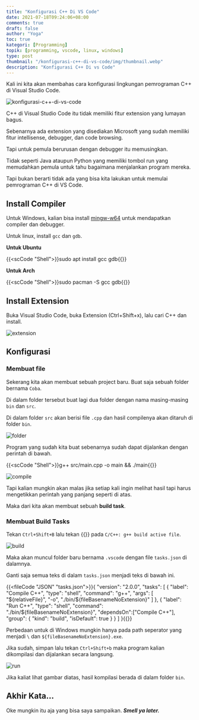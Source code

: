 ```yaml
---
title: "Konfigurasi C++ Di VS Code"
date: 2021-07-18T09:24:06+08:00
comments: true
draft: false
author: "Yoga"
toc: true
kategori: [Programming]
topik: [programming, vscode, linux, windows]
type: post
thumbnail: "/konfigurasi-c++-di-vs-code/img/thumbnail.webp"
description: "Konfigurasi C++ Di vs Code"
---
```


Kali ini kita akan membahas cara konfigurasi lingkungan pemrograman C++ di Visual Studio Code.

<!--more-->

![konfigurasi-c++-di-vs-code](/konfigurasi-c++-di-vs-code/img/thumbnail.webp)

C++ di Visual Studio Code itu tidak memiliki fitur extension yang lumayan bagus.

Sebenarnya ada extension yang disediakan Microsoft yang sudah memiliki fitur intellisense, debugger, dan code browsing.

Tapi untuk pemula berurusan dengan debugger itu memusingkan.

Tidak seperti Java ataupun Python yang memiliki tombol run yang memudahkan pemula untuk tahu bagaimana menjalankan program mereka.

Tapi bukan berarti tidak ada yang bisa kita lakukan untuk memulai pemrograman C++ di VS Code.

## Install Compiler

Untuk Windows, kalian bisa install [mingw-w64](http://mingw-w64.org/doku.php) untuk mendapatkan compiler dan debugger.

Untuk linux, install `gcc` dan `gdb`.

**Untuk Ubuntu**

{{<scCode "Shell">}}sudo apt install gcc gdb{{</scCode>}}

**Untuk Arch**

{{<scCode "Shell">}}sudo pacman -S gcc gdb{{</scCode>}}

## Install Extension

Buka Visual Studio Code, buka Extension (Ctrl+Shift+x), lalu cari C++ dan install.

![extension](/konfigurasi-c++-di-vs-code/img/extension.webp)

## Konfigurasi

### Membuat file

Sekerang kita akan membuat sebuah project baru. Buat saja sebuah folder bernama `Coba`.

Di dalam folder tersebut buat lagi dua folder dengan nama masing-masing `bin` dan `src`.

Di dalam folder `src` akan berisi file `.cpp` dan hasil compilenya akan ditaruh di folder `bin`.

![folder](/konfigurasi-c++-di-vs-code/img/folder.webp)

Program yang sudah kita buat sebenarnya sudah dapat dijalankan dengan perintah di bawah.

{{<scCode "Shell">}}g++ src/main.cpp -o main && ./main{{</scCode>}}

![compile](/konfigurasi-c++-di-vs-code/img/compile.webp)

Tapi kalian mungkin akan malas jika setiap kali ingin melihat hasil tapi harus mengetikkan perintah yang panjang seperti di atas.

Maka dari kita akan membuat sebuah **build task**.

### Membuat Build Tasks

Tekan `Ctrl+Shift+B` lalu tekan {{<scIcon class="fa fa-cog">}} pada `C/C++: g++ build active file`.

![build](/konfigurasi-c++-di-vs-code/img/build.webp)

Maka akan muncul folder baru bernama `.vscode` dengan file `tasks.json` di dalamnya.

Ganti saja semua teks di dalam `tasks.json` menjadi teks di bawah ini.

{{<fileCode "JSON" "tasks.json">}}{
    "version": "2.0.0",
    "tasks": [
        {
            "label": "Compile C++",
            "type": "shell",
            "command": "g++",
            "args": [
                "${relativeFile}",
                "-o",
                "./bin/${fileBasenameNoExtension}"
            ]
        },
        {
            "label": "Run C++",
            "type": "shell",
            "command": "./bin/${fileBasenameNoExtension}",
            "dependsOn":["Compile C++"],
            "group": {
                "kind": "build",
                "isDefault": true
            }
        }
    ]
}{{</fileCode>}}


Perbedaan untuk di Windows mungkin hanya pada path seperator yang menjadi `\` dan `${fileBasenameNoExtension}.exe`.

Jika sudah, simpan lalu tekan `Ctrl+Shift+b` maka program kalian dikompilasi dan dijalankan secara langsung.

![run](/konfigurasi-c++-di-vs-code/img/run.webp)

Jika kaliat lihat gambar diatas, hasil kompilasi berada di dalam folder `bin`.

## Akhir Kata...

Oke mungkin itu aja yang bisa saya sampaikan. **_Smell ya later._**